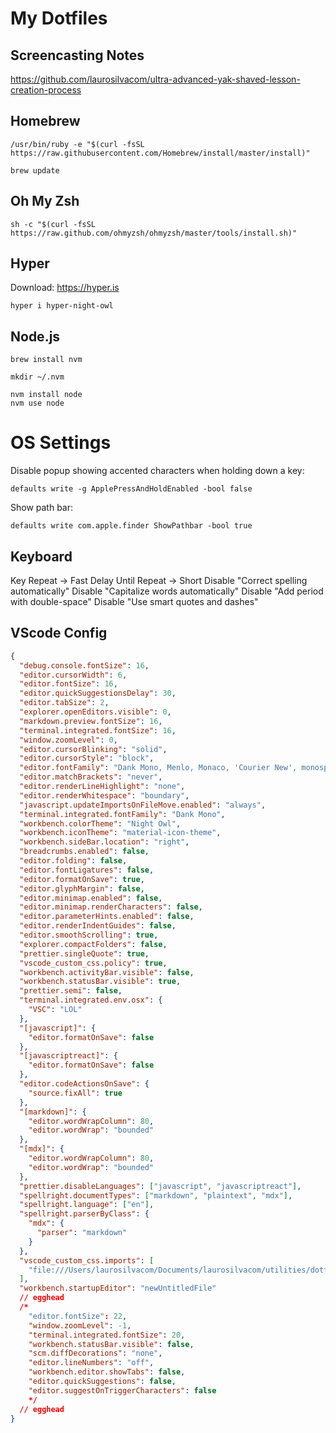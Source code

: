 # My Dotfiles

## Screencasting Notes

https://github.com/laurosilvacom/ultra-advanced-yak-shaved-lesson-creation-process

## Homebrew

```
/usr/bin/ruby -e "$(curl -fsSL https://raw.githubusercontent.com/Homebrew/install/master/install)"
```

```
brew update
```

## Oh My Zsh

```
sh -c "$(curl -fsSL https://raw.github.com/ohmyzsh/ohmyzsh/master/tools/install.sh)"
```

## Hyper

Download: https://hyper.is

```
hyper i hyper-night-owl
```

## Node.js

```
brew install nvm
```

```
mkdir ~/.nvm
```

```
nvm install node
nvm use node

```

# OS Settings

Disable popup showing accented characters when holding down a key:

```
defaults write -g ApplePressAndHoldEnabled -bool false
```

Show path bar:

```
defaults write com.apple.finder ShowPathbar -bool true

```

## Keyboard

Key Repeat -> Fast
Delay Until Repeat -> Short
Disable "Correct spelling automatically"
Disable "Capitalize words automatically"
Disable "Add period with double-space"
Disable "Use smart quotes and dashes"

## VScode Config

```json
{
  "debug.console.fontSize": 16,
  "editor.cursorWidth": 6,
  "editor.fontSize": 16,
  "editor.quickSuggestionsDelay": 30,
  "editor.tabSize": 2,
  "explorer.openEditors.visible": 0,
  "markdown.preview.fontSize": 16,
  "terminal.integrated.fontSize": 16,
  "window.zoomLevel": 0,
  "editor.cursorBlinking": "solid",
  "editor.cursorStyle": "block",
  "editor.fontFamily": "Dank Mono, Menlo, Monaco, 'Courier New', monospace",
  "editor.matchBrackets": "never",
  "editor.renderLineHighlight": "none",
  "editor.renderWhitespace": "boundary",
  "javascript.updateImportsOnFileMove.enabled": "always",
  "terminal.integrated.fontFamily": "Dank Mono",
  "workbench.colorTheme": "Night Owl",
  "workbench.iconTheme": "material-icon-theme",
  "workbench.sideBar.location": "right",
  "breadcrumbs.enabled": false,
  "editor.folding": false,
  "editor.fontLigatures": false,
  "editor.formatOnSave": true,
  "editor.glyphMargin": false,
  "editor.minimap.enabled": false,
  "editor.minimap.renderCharacters": false,
  "editor.parameterHints.enabled": false,
  "editor.renderIndentGuides": false,
  "editor.smoothScrolling": true,
  "explorer.compactFolders": false,
  "prettier.singleQuote": true,
  "vscode_custom_css.policy": true,
  "workbench.activityBar.visible": false,
  "workbench.statusBar.visible": true,
  "prettier.semi": false,
  "terminal.integrated.env.osx": {
    "VSC": "LOL"
  },
  "[javascript]": {
    "editor.formatOnSave": false
  },
  "[javascriptreact]": {
    "editor.formatOnSave": false
  },
  "editor.codeActionsOnSave": {
    "source.fixAll": true
  },
  "[markdown]": {
    "editor.wordWrapColumn": 80,
    "editor.wordWrap": "bounded"
  },
  "[mdx]": {
    "editor.wordWrapColumn": 80,
    "editor.wordWrap": "bounded"
  },
  "prettier.disableLanguages": ["javascript", "javascriptreact"],
  "spellright.documentTypes": ["markdown", "plaintext", "mdx"],
  "spellright.language": ["en"],
  "spellright.parserByClass": {
    "mdx": {
      "parser": "markdown"
    }
  },
  "vscode_custom_css.imports": [
    "file:///Users/laurosilvacom/Documents/laurosilvacom/utilities/dotfiles/code-custom.css"
  ],
  "workbench.startupEditor": "newUntitledFile"
  // egghead
  /*
    "editor.fontSize": 22,
    "window.zoomLevel": -1,
    "terminal.integrated.fontSize": 20,
    "workbench.statusBar.visible": false,
    "scm.diffDecorations": "none",
    "editor.lineNumbers": "off",
    "workbench.editor.showTabs": false,
    "editor.quickSuggestions": false,
    "editor.suggestOnTriggerCharacters": false
    */
  // egghead
}
```
